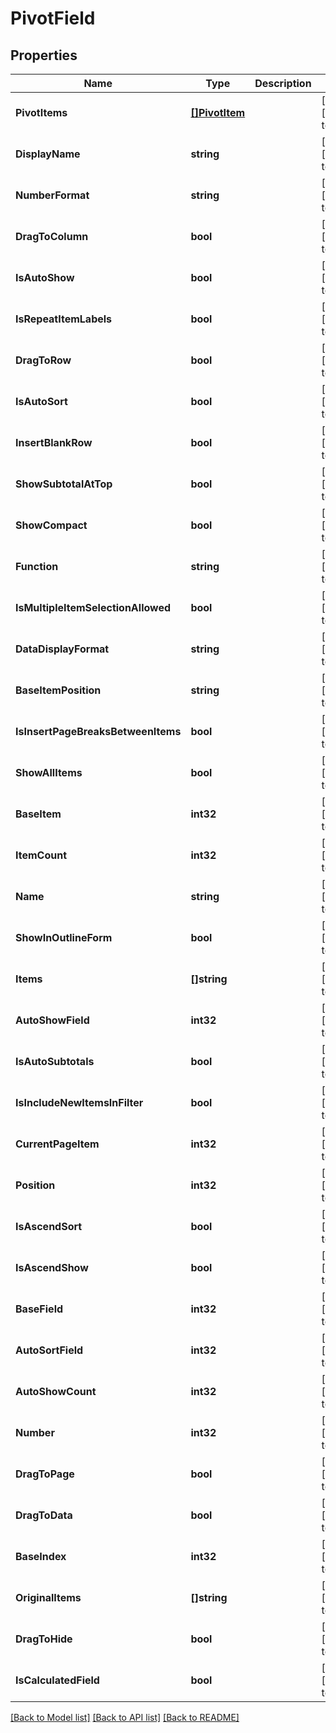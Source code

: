 # PivotField

## Properties
Name | Type | Description | Notes
------------ | ------------- | ------------- | -------------
**PivotItems** | [**[]PivotItem**](PivotItem.md) |  | [optional] [default to null]
**DisplayName** | **string** |  | [optional] [default to null]
**NumberFormat** | **string** |  | [optional] [default to null]
**DragToColumn** | **bool** |  | [optional] [default to null]
**IsAutoShow** | **bool** |  | [optional] [default to null]
**IsRepeatItemLabels** | **bool** |  | [optional] [default to null]
**DragToRow** | **bool** |  | [optional] [default to null]
**IsAutoSort** | **bool** |  | [optional] [default to null]
**InsertBlankRow** | **bool** |  | [optional] [default to null]
**ShowSubtotalAtTop** | **bool** |  | [optional] [default to null]
**ShowCompact** | **bool** |  | [optional] [default to null]
**Function** | **string** |  | [optional] [default to null]
**IsMultipleItemSelectionAllowed** | **bool** |  | [optional] [default to null]
**DataDisplayFormat** | **string** |  | [optional] [default to null]
**BaseItemPosition** | **string** |  | [optional] [default to null]
**IsInsertPageBreaksBetweenItems** | **bool** |  | [optional] [default to null]
**ShowAllItems** | **bool** |  | [optional] [default to null]
**BaseItem** | **int32** |  | [optional] [default to null]
**ItemCount** | **int32** |  | [optional] [default to null]
**Name** | **string** |  | [optional] [default to null]
**ShowInOutlineForm** | **bool** |  | [optional] [default to null]
**Items** | **[]string** |  | [optional] [default to null]
**AutoShowField** | **int32** |  | [optional] [default to null]
**IsAutoSubtotals** | **bool** |  | [optional] [default to null]
**IsIncludeNewItemsInFilter** | **bool** |  | [optional] [default to null]
**CurrentPageItem** | **int32** |  | [optional] [default to null]
**Position** | **int32** |  | [optional] [default to null]
**IsAscendSort** | **bool** |  | [optional] [default to null]
**IsAscendShow** | **bool** |  | [optional] [default to null]
**BaseField** | **int32** |  | [optional] [default to null]
**AutoSortField** | **int32** |  | [optional] [default to null]
**AutoShowCount** | **int32** |  | [optional] [default to null]
**Number** | **int32** |  | [optional] [default to null]
**DragToPage** | **bool** |  | [optional] [default to null]
**DragToData** | **bool** |  | [optional] [default to null]
**BaseIndex** | **int32** |  | [optional] [default to null]
**OriginalItems** | **[]string** |  | [optional] [default to null]
**DragToHide** | **bool** |  | [optional] [default to null]
**IsCalculatedField** | **bool** |  | [optional] [default to null]

[[Back to Model list]](../README.md#documentation-for-models) [[Back to API list]](../README.md#documentation-for-api-endpoints) [[Back to README]](../README.md)


